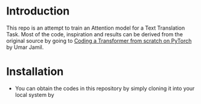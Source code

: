 # Introduction

This repo is an attempt to train an Attention model for a Text Translation Task. Most of the code, inspiration and results can be derived from the original source by going to [Coding a Transformer from scratch on PyTorch](https://github.com/hkproj/pytorch-transformer) by Umar Jamil.

# Installation
- You can obtain the codes in this repository by simply cloning it into your local system by